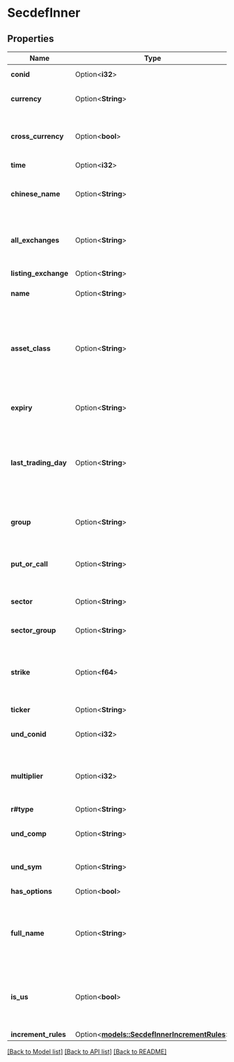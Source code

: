 # SecdefInner

## Properties

Name | Type | Description | Notes
------------ | ------------- | ------------- | -------------
**conid** | Option<**i32**> | IBKR contract identifier. | [optional]
**currency** | Option<**String**> | Currency contract trades in. | [optional]
**cross_currency** | Option<**bool**> | Defines if a derivative contract has a different currency. | [optional]
**time** | Option<**i32**> |  | [optional]
**chinese_name** | Option<**String**> | HTML encoded company description in Chinese. | [optional]
**all_exchanges** | Option<**String**> | List of exchanges and venues contract trades. | [optional]
**listing_exchange** | Option<**String**> | Main trading venue. | [optional]
**name** | Option<**String**> | Company Name. | [optional]
**asset_class** | Option<**String**> | Group of financial instruments which have similar financial characteristics and behave similar in the marketplace. | [optional]
**expiry** | Option<**String**> | Specific data contract expires. | [optional]
**last_trading_day** | Option<**String**> | Final day derivative contract can be traded before delivery of the underlying asset or cash settlement. | [optional]
**group** | Option<**String**> | Potential characteristic of each product. | [optional]
**put_or_call** | Option<**String**> | Defines the right to buy or sell of the underlying security. | [optional]
**sector** | Option<**String**> | The category of the economy. | [optional]
**sector_group** | Option<**String**> | Stock Group contract belongs too. | [optional]
**strike** | Option<**f64**> | Set price at which a derivative contract can be bought or sold. | [optional]
**ticker** | Option<**String**> | Contract symbol. | [optional]
**und_conid** | Option<**i32**> | Underlying contract identifier. | [optional]
**multiplier** | Option<**i32**> | Multiplier for total premium paid or received for derivative contract. | [optional]
**r#type** | Option<**String**> | Stock type. | [optional]
**und_comp** | Option<**String**> | Company name for underlying contract. | [optional]
**und_sym** | Option<**String**> | IBKR Symbol for underlying contract. | [optional]
**has_options** | Option<**bool**> | If contract has an option. | [optional]
**full_name** | Option<**String**> | Formatted company name with underlying symbol, expiration, strike, right. | [optional]
**is_us** | Option<**bool**> | If contract is a US contract. Currently supported for stocks, options and warrants. | [optional]
**increment_rules** | Option<[**models::SecdefInnerIncrementRules**](secdef_inner_incrementRules.md)> |  | [optional]

[[Back to Model list]](../README.md#documentation-for-models) [[Back to API list]](../README.md#documentation-for-api-endpoints) [[Back to README]](../README.md)


